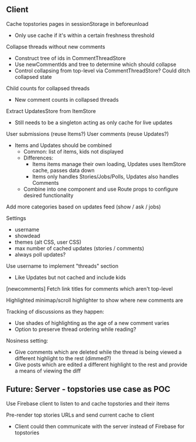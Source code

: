 ## Client

Cache topstories pages in sessionStorage in beforeunload
* Only use cache if it's within a certain freshness threshold

Collapse threads without new comments
* Construct tree of ids in CommentThreadStore
* Use newCommentIds and tree to determine which should collapse
* Control collapsing from top-level via CommentThreadStore? Could ditch collapsed state

Child counts for collapsed threads
* New comment counts in collapsed threads

Extract UpdatesStore from ItemStore
* Still needs to be a singleton acting as only cache for live updates

User submissions (reuse Items?)
User comments (reuse Updates?)
* Items and Updates should be combined
  * Common: list of items, kids not displayed
  * Differences:
    * Items items manage their own loading, Updates uses ItemStore cache, passes data down
    * Items only handles Stories/Jobs/Polls, Updates also handles Comments
  * Combine into one component and use Route props to configure desired functionality

Add more categories based on updates feed (show / ask / jobs)

Settings
* username
* showdead
* themes (alt CSS, user CSS)
* max number of cached updates (stories / comments)
* always poll updates?

Use username to implement "threads" section
* Like Updates but not cached and include kids

[newcomments] Fetch link titles for comments which aren't top-level

Highlighted minimap/scroll highlighter to show where new comments are

Tracking of discussions as they happen:
* Use shades of highlighting as the age of a new comment varies
* Option to preserve thread ordering while reading?

Nosiness setting:
* Give comments which are deleted while the thread is being viewed a different
  highlight to the rest (dimmed?)
* Give posts which are edited a different highlight to the rest and provide a
  means of viewing the diff

## Future: Server - topstories use case as POC

Use Firebase client to listen to and cache topstories and their items

Pre-render top stories URLs and send current cache to client
* Client could then communicate with the server instead of Firebase for topstories